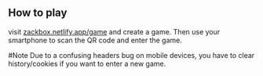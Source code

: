 ## How to play
visit [zackbox.netlify.app/game](https://zackbox.netlify.app/game) and create a game. Then use your smartphone to scan the QR code and enter the game.

#Note
Due to a confusing headers bug on mobile devices, you have to clear history/cookies if you want to enter a new game.
